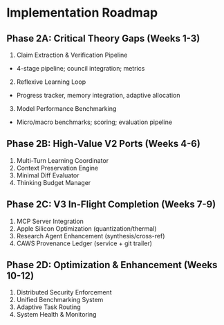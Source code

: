 # Implementation Roadmap

## Phase 2A: Critical Theory Gaps (Weeks 1-3)
1) Claim Extraction & Verification Pipeline
- 4-stage pipeline; council integration; metrics
2) Reflexive Learning Loop
- Progress tracker, memory integration, adaptive allocation
3) Model Performance Benchmarking
- Micro/macro benchmarks; scoring; evaluation pipeline

## Phase 2B: High-Value V2 Ports (Weeks 4-6)
1) Multi-Turn Learning Coordinator
2) Context Preservation Engine
3) Minimal Diff Evaluator
4) Thinking Budget Manager

## Phase 2C: V3 In-Flight Completion (Weeks 7-9)
1) MCP Server Integration
2) Apple Silicon Optimization (quantization/thermal)
3) Research Agent Enhancement (synthesis/cross-ref)
4) CAWS Provenance Ledger (service + git trailer)

## Phase 2D: Optimization & Enhancement (Weeks 10-12)
1) Distributed Security Enforcement
2) Unified Benchmarking System
3) Adaptive Task Routing
4) System Health & Monitoring

